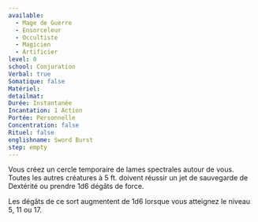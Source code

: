 ```yaml
---
available:
  - Mage de Guerre
  - Ensorceleur
  - Occultiste
  - Magicien
  - Artificier
level: 0
school: Conjuration
Verbal: true
Somatique: false
Matériel:
detailmat:
Durée: Instantanée
Incantation: 1 Action
Portée: Personnelle
Concentration: false
Rituel: false
englishname: Sword Burst
step: empty
---
```

Vous créez un cercle temporaire de lames spectrales autour de vous. Toutes les autres créatures à 5 ft. doivent réussir un jet de sauvegarde de Dextérité ou prendre 1d6 dégâts de force.

Les dégâts de ce sort augmentent de 1d6 lorsque vous atteignez le niveau 5, 11 ou 17.

